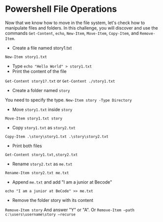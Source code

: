 # Powershell File Operations

Now that we know how to move in the file system, let's check how to manipulate files and folders. In this challenge, you will discover and use the commands `Get-Content`, `echo`, `New-Item`, `Move-Item`, `Copy-Item`, and `Remove-Item`.

- Create a file named story1.txt

`New-Item story1.txt`
- Type `echo "Hello World" > story1.txt`
- Print the content of the file

`Get-Content story1?.txt` or `Get-Content ./story1.txt`
- Create a folder named `story`

You need to specify the type. `New-Item story -Type Directory`
- Move `story1.txt` inside `story`

`Move-Item story1.txt story`
- Copy `story1.txt` as `story2.txt`

`Copy-Item .\story\story1.txt .\story\story2.txt`
- Print both files

`Get-Content story1.txt,story2.txt`
- Rename `story2.txt` as `me.txt`

`Rename-Item story2.txt me.txt`
- Append `me.txt` and add "I am a junior at Becode"

`echo "I am a junior at BeCode" >> me.txt`
- Remove the folder story with its content

`Remove-Item story` And answer "Y" or "A".
Or `Remove-Item –path c:\users\username\story –recurse `
